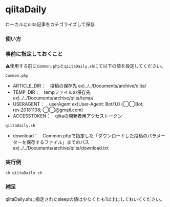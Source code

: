 # qiitaDaily
ローカルにqiita記事をカテゴライズして保存

### 使い方

### 事前に指定しておくこと
⚠️使用する前に`Common.php`と`qiitaDaily.sh`にて以下の値を設定してください。

`Common.php`
- ARTICLE_DIR：　投稿の保存先 ex)../../Documents/archive/qiita/
- TEMP_DIR：　tempファイルの保存先 ex)../../Documents/archive/qiita/temp/
- USERAGENT：　userAgent ex)User-Agent: Bot/1.0 (◯◯Bot; rev.20181108; ◯◯@gmail.com)
- ACCESSTOKEN：　qiitaの開発者用アクセストークン

`qiitaDaily.sh`
- download：　Common.phpで指定した「ダウンロードした投稿のパラメーターを保存するファイル」までのパス ex)../../Documents/archive/qiita/download.txt

### 実行例
```
sh qiitaDaily.sh
```

### 補足
qiitaDaily.shに指定されたsleepの値は少なくとも1以上にしておいてください。

